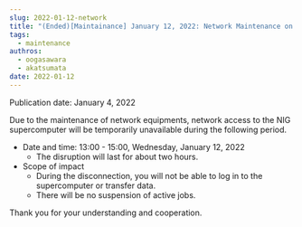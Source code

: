 ```yaml
---
slug: 2022-01-12-network
title: "(Ended)[Maintainance] January 12, 2022: Network Maintenance on Wednesday, January 12, 2022"
tags:
  - maintenance
authros:
  - oogasawara
  - akatsumata
date: 2022-01-12
---
```


Publication date: January 4, 2022

Due to the maintenance of network equipments, network access to the NIG supercomputer will be temporarily unavailable during the following period.


- Date and time: 13:00 - 15:00, Wednesday, January 12, 2022
    - The disruption will last for about two hours.
- Scope of impact
    - During the disconnection, you will not be able to log in to the supercomputer or transfer data.
    - There will be no suspension of active jobs.

Thank you for your understanding and cooperation.
